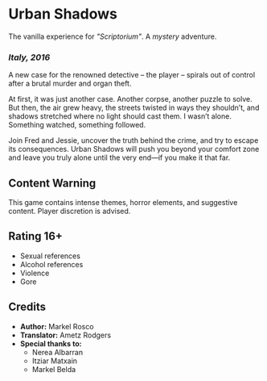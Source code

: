 # Urban Shadows
The vanilla experience for _"Scriptorium"_. A _mystery_ adventure.

### _Italy, 2016_
A new case for the renowned detective – the player – spirals out of control after a brutal murder and organ theft.

At first, it was just another case. Another corpse, another puzzle to solve. But then, the air grew heavy, the streets twisted in ways they shouldn’t, and shadows stretched where no light should cast them. I wasn’t alone. Something watched, something followed.

Join Fred and Jessie, uncover the truth behind the crime, and try to escape its consequences.
Urban Shadows will push you beyond your comfort zone and leave you truly alone until the very end—if you make it that far.

## Content Warning
This game contains intense themes, horror elements, and suggestive content. Player discretion is advised.

## Rating 16+
- Sexual references
- Alcohol references
- Violence
- Gore

## Credits
- **Author:** Markel Rosco
- **Translator:** Ametz Rodgers
- **Special thanks to:**
    - Nerea Albarran
    - Itziar Matxain
    - Markel Belda
